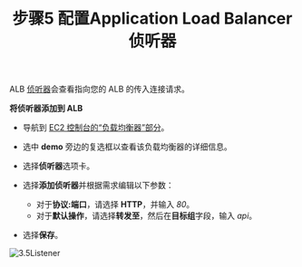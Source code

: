 ﻿---
title: "步骤5 配置Application Load Balancer侦听器"
chapter: false
weight: 17
---


ALB [侦听器](http://docs.aws.amazon.com/elasticloadbalancing/latest/application/load-balancer-listeners.html)会查看指向您的 ALB 的传入连接请求。

**将侦听器添加到 ALB**

- 导航到 [EC2 控制台的“负载均衡器”部分](https://console.aws.amazon.com/ec2/v2/home?#LoadBalancers:)。

- 选中 **demo** 旁边的复选框以查看该负载均衡器的详细信息。

- 选择**侦听器**选项卡。

- 选择**添加侦听器**并根据需求编辑以下参数：

  - 对于**协议:端口**，请选择 **HTTP**，并输入 *80*。
  - 对于**默认操作**，请选择**转发至**，然后在**目标组**字段，输入 *api*。

- 选择**保存**。

![3.5Listener](/images/3.5Listener.png)
